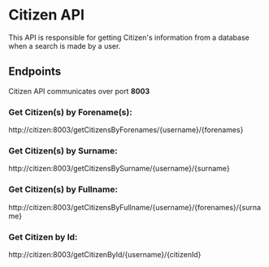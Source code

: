 # Citizen API

This API is responsible for getting Citizen's information from a database when a search is made by a user.

## Endpoints

Citizen API communicates over port **8003**

### Get Citizen(s) by Forename(s):
http://citizen:8003/getCitizensByForenames/{username}/{forenames}

### Get Citizen(s) by Surname:
http://citizen:8003/getCitizensBySurname/{username}/{surname}

### Get Citizen(s) by Fullname:
http://citizen:8003/getCitizensByFullname/{username}/{forenames}/{surname}

### Get Citizen by Id:
http://citizen:8003/getCitizenById/{username}/{citizenId}
